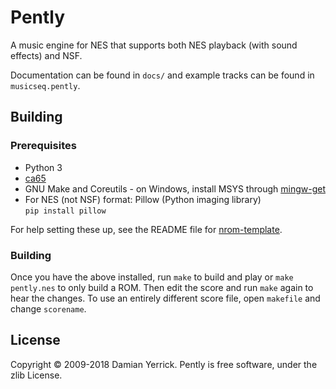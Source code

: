 # Pently

A music engine for NES that supports both NES playback (with sound
effects) and NSF.

Documentation can be found in `docs/` and example tracks can be found in `musicseq.pently`.

## Building

### Prerequisites

- Python 3
- [ca65](https://cc65.github.io/cc65/)
- GNU Make and Coreutils - on Windows, install MSYS through
  [mingw-get](http://www.mingw.org/wiki/Getting_Started)
- For NES (not NSF) format: Pillow (Python imaging library)  
  `pip install pillow`

For help setting these up, see the README file for
[nrom-template](https://github.com/pinobatch/nrom-template).

### Building

Once you have the above installed, run `make` to build and play
or `make pently.nes` to only build a ROM.
Then edit the score and run `make` again to hear the changes.
To use an entirely different score file, open `makefile` and change
`scorename`.

## License

Copyright © 2009-2018 Damian Yerrick.
Pently is free software, under the zlib License.
